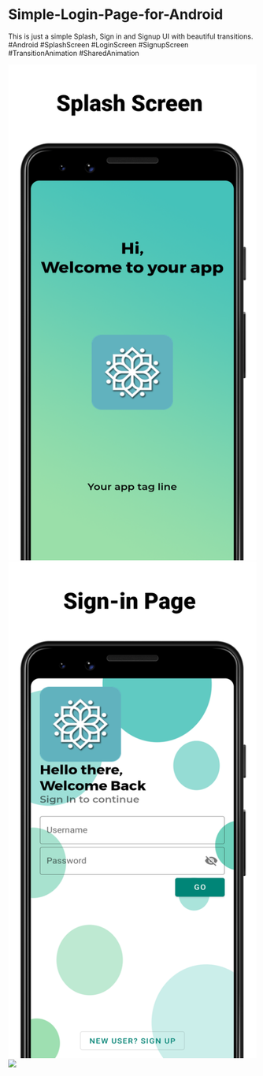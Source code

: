 # Simple-Login-Page-for-Android
This is just a simple Splash, Sign in and Signup UI with beautiful transitions. #Android #SplashScreen #LoginScreen #SignupScreen #TransitionAnimation #SharedAnimation

<img src="image/SplashScreen.png">
<img src="image/LoginScreen.png">
<img src="image/Signup.png">